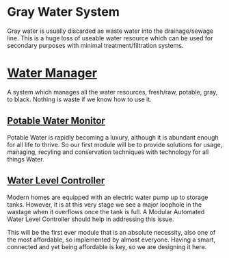 
# Gray Water System
 Gray water is usually discarded as waste water into the drainage/sewage line. This is a huge loss of useable water resource which can be used for secondary purposes with minimal treatment/filtration systems.

# [Water Manager](../WaterManager/)
 A system which manages all the water resources, fresh/raw, potable, gray, to black. Nothing is waste if we know how to use it.

## [Potable Water Monitor](../PotableWaterMonitor/)
 Potable Water is rapidly becoming a luxury, although it is abundant enough for all life to thrive. So our first module will be to provide solutions for usage, managing, recyling and conservation techniques with technology for all things Water.

## [Water Level Controller](../WaterLevelController/)
 Modern homes are equipped with an electric water pump up to storage tanks. However, it is at this very stage we see a major loophole in the wastage when it overflows once the tank is full. A Modular Automated Water Level Controller should help in addressing this issue.
 
 This will be the first ever module that is an absolute necessity, also one of the most affordable, so implemented by almost everyone. Having a smart, connected and yet being affordable is key, so we are designing it here.
